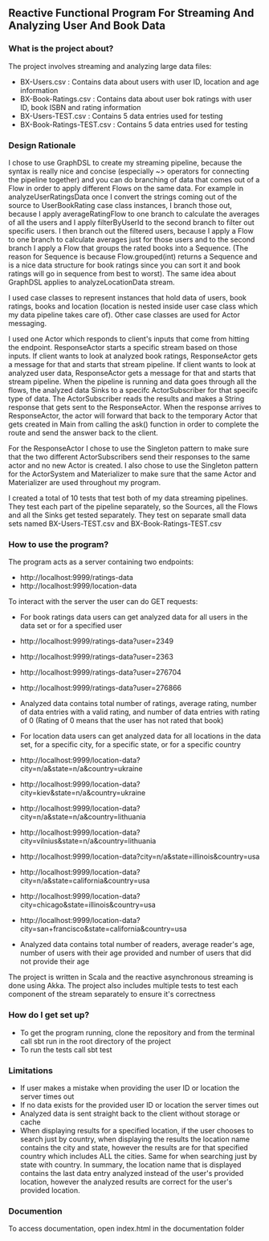 ## Reactive Functional Program For Streaming And Analyzing User And Book Data ##

### What is the project about? ###

The project involves streaming and analyzing large data files:

* BX-Users.csv : Contains data about users with user ID, location and age information
* BX-Book-Ratings.csv : Contains data about user bok ratings with user ID, book ISBN and rating information
* BX-Users-TEST.csv : Contains 5 data entries used for testing
* BX-Book-Ratings-TEST.csv : Contains 5 data entries used for testing

### Design Rationale ###

I chose to use GraphDSL to create my streaming pipeline, because the syntax is really nice and concise (especially ~> operators for connecting
the pipeline together) and you can do branching of data that comes out of a Flow in order to apply different Flows on the same data.  For example
in analyzeUserRatingsData once I convert the strings coming out of the source to UserBookRating case class instances, I branch those out, because
I apply averageRatingFlow to one branch to calculate the averages of all the users and I apply filterByUserId to the second branch to filter out
specific users.  I then branch out the filtered users, because I apply a Flow to one branch to calculate averages just for those users and to the
second branch I apply a Flow that groups the rated books into a Sequence.  (The reason for Sequence is because Flow.grouped(int) returns a
Sequence and is a nice data structure for book ratings since you can sort it and book ratings will go in sequence from best to worst). The same
idea about GraphDSL applies to analyzeLocationData stream.

I used case classes to represent instances that hold data of users, book ratings, books and location (location is nested inside user case class
which my data pipeline takes care of).  Other case classes are used for Actor messaging.

I used one Actor which responds to client's inputs that come from hitting the endpoint.  ResponseActor starts a specific stream based on those
inputs.  If client wants to look at analyzed book ratings, ResponseActor gets a message for that and starts that stream pipeline.  If client
wants to look at analyzed user data, ResponseActor gets a message for that and starts that stream pipeline.  When the pipeline is running and
data goes through all the flows, the analyzed data Sinks to a specifc ActorSubscriber for that specifc type of data.  The ActorSubscriber reads
the results and makes a String response that gets sent to the ResponseActor.  When the response arrives to ResponseActor, the actor will forward
that back to the temporary Actor that gets created in Main from calling the ask() function in order to complete the route and send the answer
back to the client.

For the ResponseActor I chose to use the Singleton pattern to make sure that the two different ActorSubscribers send their responses to the same
actor and no new Actor is created. I also chose to use the Singleton pattern for the ActorSystem and Materializer to make sure that the same
Actor and Materializer are used throughout my program.

I created a total of 10 tests that test both of my data streaming pipelines.  They test each part of the pipeline separately, so the Sources,
all the Flows and all the Sinks get tested separately.  They test on separate small data sets named BX-Users-TEST.csv and BX-Book-Ratings-TEST.csv

### How to use the program? ###

The program acts as a server containing two endpoints:

* http://localhost:9999/ratings-data
* http://localhost:9999/location-data

To interact with the server the user can do GET requests:

* For book ratings data users can get analyzed data for all users in the data set or for a specified user
* http://localhost:9999/ratings-data?user=2349
* http://localhost:9999/ratings-data?user=2363
* http://localhost:9999/ratings-data?user=276704
* http://localhost:9999/ratings-data?user=276866
* Analyzed data contains total number of ratings, average rating, number of data entries with a valid rating, and number
    of data entries with rating of 0 (Rating of 0 means that the user has not rated that book)

* For location data users can get analyzed data for all locations in the data set, for a specific city, for a specific
    state, or for a specific country
* http://localhost:9999/location-data?city=n/a&state=n/a&country=ukraine
* http://localhost:9999/location-data?city=kiev&state=n/a&country=ukraine
* http://localhost:9999/location-data?city=n/a&state=n/a&country=lithuania
* http://localhost:9999/location-data?city=vilnius&state=n/a&country=lithuania
* http://localhost:9999/location-data?city=n/a&state=illinois&country=usa
* http://localhost:9999/location-data?city=n/a&state=california&country=usa
* http://localhost:9999/location-data?city=chicago&state=illinois&country=usa
* http://localhost:9999/location-data?city=san+francisco&state=california&country=usa
* Analyzed data contains total number of readers, average reader's age, number of users with their age provided and
    number of users that did not provide their age

The project is written in Scala and the reactive asynchronous streaming is done using Akka. The project also includes
multiple tests to test each component of the stream separately to ensure it's correctness

### How do I get set up? ###
* To get the program running, clone the repository and from the terminal call sbt run in the root directory of
    the project
* To run the tests call sbt test

### Limitations ###

* If user makes a mistake when providing the user ID or location the server times out
* If no data exists for the provided user ID or location the server times out
* Analyzed data is sent straight back to the client without storage or cache
* When displaying results for a specified location, if the user chooses to search just by country, when displaying the results the location name
    contains the city and state, however the results are for that specified country which includes ALL the cities. Same for when searching just
    by state with country.  In summary, the location name that is displayed contains the last data entry analyzed instead of the user's provided
    location, however the analyzed results are correct for the user's provided location.

### Documention ###

To access documentation, open index.html in the documentation folder